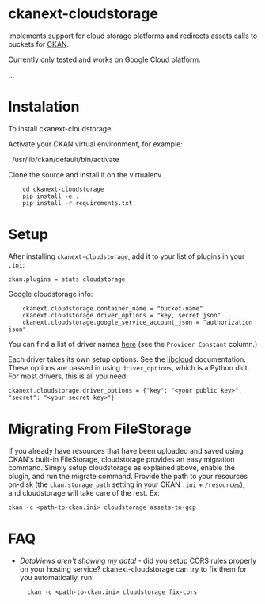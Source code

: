 # ckanext-cloudstorage

Implements support for cloud storage platforms and redirects assets calls to buckets for [CKAN].

Currently only tested and works on Google Cloud platform.

...
# Instalation

To install ckanext-cloudstorage:

Activate your CKAN virtual environment, for example:

. /usr/lib/ckan/default/bin/activate

Clone the source and install it on the virtualenv

``` git clone https://github.com/Keitaro/ckanext-cloudstorage.git 
    cd ckanext-cloudstorage 
    pip install -e . 
    pip install -r requirements.txt

```


# Setup

After installing `ckanext-cloudstorage`, add it to your list of plugins in
your `.ini`:

    ckan.plugins = stats cloudstorage


Google cloudstorage info:

``` ckanext.cloudstorage.driver = GOOGLE_STORAGE
    ckanext.cloudstorage.container_name = "bucket-name"
    ckanext.cloudstorage.driver_options = "key, secret json"
    ckanext.cloudstorage.google_service_account_json = "authorization json"
```

You can find a list of driver names [here][storage] (see the `Provider
Constant` column.)

Each driver takes its own setup options. See the [libcloud][] documentation.
These options are passed in using `driver_options`, which is a Python dict.
For most drivers, this is all you need:

    ckanext.cloudstorage.driver_options = {"key": "<your public key>", "secret": "<your secret key>"}

# Migrating From FileStorage

If you already have resources that have been uploaded and saved using CKAN's
built-in FileStorage, cloudstorage provides an easy migration command.
Simply setup cloudstorage as explained above, enable the plugin, and run the
migrate command. Provide the path to your resources on-disk (the
`ckan.storage_path` setting in your CKAN `.ini` + `/resources`), and
cloudstorage will take care of the rest. Ex:

    ckan -c <path-to-ckan.ini> cloudstorage assets-to-gcp

# FAQ

- *DataViews aren't showing my data!* - did you setup CORS rules properly on
  your hosting service? ckanext-cloudstorage can try to fix them for you automatically,
  run:

        ckan -c <path-to-ckan.ini> cloudstorage fix-cors


[libcloud]: https://libcloud.apache.org/
[ckan]: http://ckan.org/
[storage]: https://libcloud.readthedocs.io/en/latest/storage/supported_providers.html
[ckanstorage]: http://docs.ckan.org/en/latest/maintaining/filestore.html#setup-file-uploads
